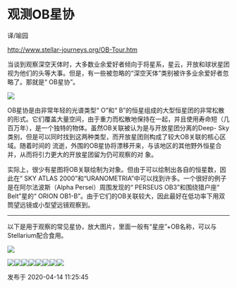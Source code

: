 # 观测OB星协

译/喻园

<http://www.stellar-journeys.org/OB-Tour.htm>

当谈到观察深空天体时，大多数业余爱好者倾向于将星系，星云，开放和球状星团视为他们的头等大事。但是，有一些被忽略的“深空天体”类别被许多业余爱好者忽略了。那就是“
OB星协”。

![](https://pica.zhimg.com/v2-80fe36f5e841cc75e7ee26b268032943_720w.png?source=d16d100b)

OB星协是由非常年轻的光谱类型“ O”和“
B”的恒星组成的大型恒星团的非常松散的形式。它们覆盖大量空间，由于重力而松散地保持在一起，并且使用寿命短（几百万年），是一个独特的物体。虽然OB关联被认为是与开放星团分离的Deep-
Sky类别，但是可以同时找到这两种类型，而开放星团则构成了较大OB关联的核心区域。随着时间的
流逝，外围的OB星协将漂移开来，与该地区的其他野外恒星合并，从而将引力更大的开放星团留为仍可观察的对 象。

实际上，很少有星图将OB关联绘制为对象。但由于可以绘制出各自的恒星数，因此在“ SKY ATLAS
2000”和“URANOMETRIA”中可以找到许多。一个很好的例子是在阿尔法波斯（Alpha Persei）周围发现的“ PERSEUS
OB3”和围绕猎户座“ Belt”星的“ ORION OB1-B”。由于它们的OB关联较大，因此最好在低功率下用双筒望远镜或小型望远镜观察到。

* * *

以下是用于观察的常见星协，放大图片，里面一般有“星座”+OB名称，可以与Stellarium配合食用。

![](https://pic1.zhimg.com/v2-d06f7793afee628a2e4d5d9991768788_720w.png?source=d16d100b)

  

![](https://pic3.zhimg.com/v2-1ea1f6972ebaaa4dfb807469330dc9c3_720w.png?source=d16d100b)![](https://pic1.zhimg.com/v2-5549b89aa723781fe41f76b5b1b58cce_720w.png?source=d16d100b)![](https://pica.zhimg.com/v2-2cda95a931d7a6e26e56f0cd58ff90e3_720w.png?source=d16d100b)![](https://pic3.zhimg.com/v2-557ffda1c099247529d36fcb18918646_720w.png?source=d16d100b)![](https://pic3.zhimg.com/v2-b1234ec15626c9a2766df481d21298fd_720w.png?source=d16d100b)![](https://pic1.zhimg.com/v2-fe61700ae6f1ebf58898a19981ee3fbf_720w.png?source=d16d100b)![](https://pic1.zhimg.com/v2-ec683ca18044b00d34a96d472057452c_720w.png?source=d16d100b)![](https://pic1.zhimg.com/v2-b772ff5ef3b5def427ee1742147ca156_720w.png?source=d16d100b)

发布于 2020-04-14 11:25:45

